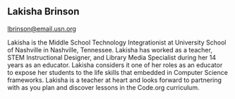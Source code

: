 ## Lakisha Brinson

[lbrinson@email.usn.org](mailto:lbrinson@email.usn.org)

Lakisha is the Middle School Technology Integrationist at University School of Nashville in Nashville, Tennessee. Lakisha has worked as a teacher, STEM Instructional Designer, and Library Media Specialist during her 14 years as an educator. Lakisha considers it one of her roles as an educator to expose her students to the life skills that embedded in Computer Science frameworks.  Lakisha is a teacher at heart and looks forward to partnering with as you plan and discover lessons in the Code.org curriculum.
